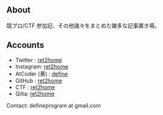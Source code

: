 ## About

競プロ/CTF 参加記、その他諸々をまとめた雑多な記事置き場。

## Accounts

- Twitter : [ret2home](https://twitter.com/ret2home)
- Instagram: [ret2home](https://instagram.com/ret2home)
- AtCoder (黄) : [define](https://atcoder.jp/users/define)
- GitHub : [ret2home](https://github.com/ret2home)
- CTF : [ret2home](https://ctftime.org/team/166930)
- Qiita: [ret2home](https://qiita.com/ret2home)

Contact: defineprogram at gmail.com